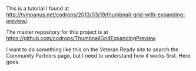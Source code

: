 This is a tutorial I found at http://tympanus.net/codrops/2013/03/19/thumbnail-grid-with-expanding-preview/.

The master repository for this project is at https://github.com/codrops/ThumbnailGridExpandingPreview.

I want to do something like this on the Veteran Ready site to search the Community Partners page,
but I need to understand how it works first. Here goes.
